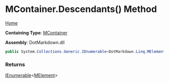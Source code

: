 # MContainer\.Descendants\(\) Method

[Home](../../../../README.md)

**Containing Type**: [MContainer](../README.md)

**Assembly**: DotMarkdown\.dll

```csharp
public System.Collections.Generic.IEnumerable<DotMarkdown.Linq.MElement> Descendants()
```

### Returns

[IEnumerable](https://docs.microsoft.com/en-us/dotnet/api/system.collections.generic.ienumerable-1)\<[MElement](../../MElement/README.md)>

